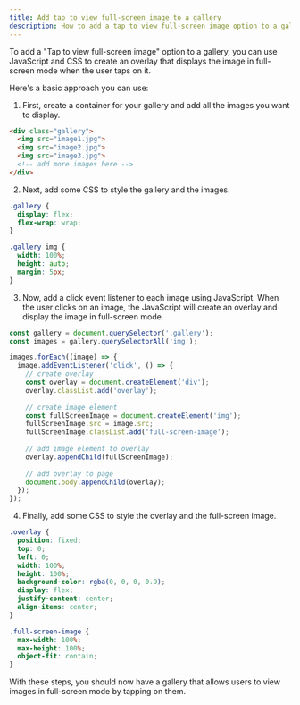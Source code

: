 ```yaml
---
title: Add tap to view full-screen image to a gallery
description: How to add a tap to view full-screen image option to a gallery
---
```


To add a "Tap to view full-screen image" option to a gallery, you can use JavaScript and CSS to create an overlay that displays the image in full-screen mode when the user taps on it.

Here's a basic approach you can use:
1. First, create a container for your gallery and add all the images you want to display.

```html
<div class="gallery">
  <img src="image1.jpg">
  <img src="image2.jpg">
  <img src="image3.jpg">
  <!-- add more images here -->
</div>
```


2. Next, add some CSS to style the gallery and the images.

```css
.gallery {
  display: flex;
  flex-wrap: wrap;
}

.gallery img {
  width: 100%;
  height: auto;
  margin: 5px;
}
```


3. Now, add a click event listener to each image using JavaScript. When the user clicks on an image, the JavaScript will create an overlay and display the image in full-screen mode.

```javascript
const gallery = document.querySelector('.gallery');
const images = gallery.querySelectorAll('img');

images.forEach((image) => {
  image.addEventListener('click', () => {
    // create overlay
    const overlay = document.createElement('div');
    overlay.classList.add('overlay');
    
    // create image element
    const fullScreenImage = document.createElement('img');
    fullScreenImage.src = image.src;
    fullScreenImage.classList.add('full-screen-image');
    
    // add image element to overlay
    overlay.appendChild(fullScreenImage);
    
    // add overlay to page
    document.body.appendChild(overlay);
  });
});
```


4. Finally, add some CSS to style the overlay and the full-screen image.

```css
.overlay {
  position: fixed;
  top: 0;
  left: 0;
  width: 100%;
  height: 100%;
  background-color: rgba(0, 0, 0, 0.9);
  display: flex;
  justify-content: center;
  align-items: center;
}

.full-screen-image {
  max-width: 100%;
  max-height: 100%;
  object-fit: contain;
}
```



With these steps, you should now have a gallery that allows users to view images in full-screen mode by tapping on them.
